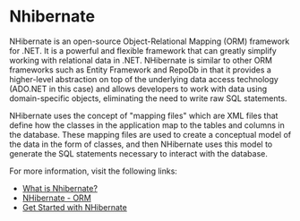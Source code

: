 # Nhibernate

NHibernate is an open-source Object-Relational Mapping (ORM) framework for .NET. It is a powerful and flexible framework that can greatly simplify working with relational data in .NET. NHibernate is similar to other ORM frameworks such as Entity Framework and RepoDb in that it provides a higher-level abstraction on top of the underlying data access technology (ADO.NET in this case) and allows developers to work with data using domain-specific objects, eliminating the need to write raw SQL statements.

NHibernate uses the concept of "mapping files" which are XML files that define how the classes in the application map to the tables and columns in the database. These mapping files are used to create a conceptual model of the data in the form of classes, and then NHibernate uses this model to generate the SQL statements necessary to interact with the database.

For more information, visit the following links:

- [What is Nhibernate?](https://www.partech.nl/en/publications/2021/08/what-is-nhibernate-and-how-is-it-different-from-entity-framework)
- [NHibernate - ORM](https://www.tutorialspoint.com/nhibernate/nhibernate_orm.htm)
- [Get Started with NHibernate](https://nhibernate.info/)